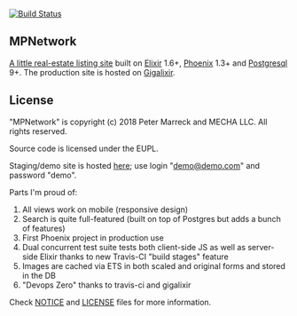 [![Build Status](https://api.travis-ci.org/pmarreck/mpnetwork.svg?token=QqV3SFCnfbtpYfy8sVxn&branch=master)](https://travis-ci.org/pmarreck/mpnetwork/)

## MPNetwork

[A little real-estate listing site](https://www.mpwrealestateboard.network) built on [Elixir](https://elixir-lang.org) 1.6+, [Phoenix](http://phoenixframework.org) 1.3+ and [Postgresql](https://www.postgresql.org) 9+. The production site is hosted on [Gigalixir](https://www.gigalixir.com/).

## License

"MPNetwork" is copyright (c) 2018 Peter Marreck and MECHA LLC.
All rights reserved.

Source code is licensed under the EUPL.

Staging/demo site is hosted [here](https://staging.mpwrealestateboard.network/); use login "demo@demo.com" and password "demo".

Parts I'm proud of:
1) All views work on mobile (responsive design)
2) Search is quite full-featured (built on top of Postgres but adds a bunch of features)
3) First Phoenix project in production use
4) Dual concurrent test suite tests both client-side JS as well as server-side Elixir thanks to new Travis-CI "build stages" feature
5) Images are cached via ETS in both scaled and original forms and stored in the DB
6) "Devops Zero" thanks to travis-ci and gigalixir

Check [NOTICE](NOTICE) and [LICENSE](LICENSE) files for more
information.
